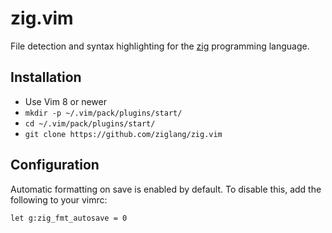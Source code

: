 # zig.vim

File detection and syntax highlighting for the
[zig](http://ziglang.org/) programming language.

## Installation

 * Use Vim 8 or newer
 * `mkdir -p ~/.vim/pack/plugins/start/`
 * `cd ~/.vim/pack/plugins/start/`
 * `git clone https://github.com/ziglang/zig.vim`

## Configuration

Automatic formatting on save is enabled by default. To disable this, add the
following to your vimrc:

```
let g:zig_fmt_autosave = 0
```
